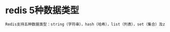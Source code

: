 # redis 5种数据类型
~~~txt
Redis支持五种数据类型：string（字符串），hash（哈希），list（列表），set（集合）及zset(sorted set：有序集合)
~~~


